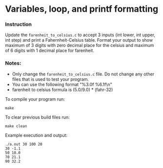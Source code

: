 # Variables, loop, and printf formatting

### Instruction
Update the `farenheit_to_celsius.c` to accept
3 inputs (int lower, int upper, int step) and print
a Fahernheit-Celsius table. Format your output to show
maximum of 3 digits with zero decimal place for the celsius and 
maximum of 6 digits with 1 decimal place for farenheit.

### Notes:
- Only change the `farenheit_to_celsius.c` file. Do not change any other files that is used to test your program.
- You can use the following format "%3.0f %6.1f\n"
- farenheit to celsius formula is (5.0/9.0) * (fahr-32)


To compile your program run:
```
make
```

To clear previous build files run:
```
make clean
```

Example execution and output:
```
./a.out 30 100 20
30 -1.1
50 10.0
70 21.1
90 32.2
```